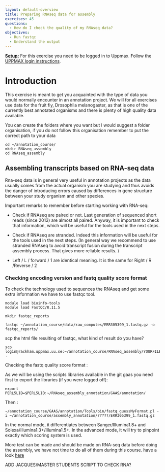 ```yaml
---
layout: default-overview
title: Preparing RNAseq data for assembly
exercises: 45
questions:
  - How do I check the quality of my RNAseq data?
objectives:
  - Run fastqc
  - Understand the output
---
```


<u>**Setup:**</u> For this exercise you need to be logged in to Uppmax. Follow the [UPPMAX login instructions](uppmax_login).

# Introduction

This exercise is meant to get you acquainted with the type of data you would normally encounter in an annotation project. We will for all exercises use data for the fruit fly, Drosophila melanogaster, as that is one of the currently best annotated organisms and there is plenty of high quality data available.

You can create the folders where you want but I would suggest a folder organisation, if you do not follow this organisation remember to put the correct path to your data

```
cd ~/annotation_course/
mkdir RNAseq_assembly
cd RNAseq_assembly

```

## Assembling transcripts based on RNA-seq data

Rna-seq data is in general very useful in annotation projects as the data usually comes from the actual organism you are studying and thus avoids the danger of introducing errors caused by differences in gene structure between your study organism and other species.

Important remarks to remember before starting working with RNA-seq:

- Check if RNAseq are paired or not. Last generation of sequenced short reads (since 2013) are almost all paired. Anyway, it is important to check that information, which will be useful for the tools used in the next steps.

- Check if RNAseq are stranded. Indeed this information will be useful for the tools used in the next steps. (In general way we recommend to use stranded RNAseq to avoid transcript fusion during the transcript assembly process. That gives more reliable results. )

- Left / L / forward / 1 are identical meaning. It is the same for Right / R /Reverse / 2


### Checking encoding version and fastq quality score format

To check the technology used to sequences the RNAseq and get some extra information we have to use fastqc tool.

```
module load bioinfo-tools
module load FastQC/0.11.5

mkdir fastqc_reports

fastqc ~/annotation_course/data/raw_computes/ERR305399_1.fastq.gz -o fastqc_reports/
```
scp the html file resulting of fastqc, what kind of result do you have?

```
scp login@rackham.uppmax.uu.se:~/annotation_course/RNAseq_assembly/YOURFILE .
```
Checking the fastq quality score format :

As we will be using the scripts libraries available in the git gaas you need first to export the libraries (if you were logged off):

```
export PERL5LIB=$PERL5LIB:~/RNAseq_assembly_annotation/GAAS/annotation/
```
Then :
```
~/annotation_course/GAAS/annotation/Tools/bin/fastq_guessMyFormat.pl -i ~/annotation_course/assembly_annotation/?????/ERR305399_1.fastq.gz

```

In the normal mode, it differentiates between Sanger/Illumina1.8+ and Solexa/Illumina1.3+/Illumina1.5+.
In the advanced mode, it will try to pinpoint exactly which scoring system is used.

More test can be made and should be made on RNA-seq data before doing the assembly, we have not time to do all of them during this course. have a look [here](https://en.wikipedia.org/wiki/List_of_RNA-Seq_bioinformatics_tools)

ADD JACQUES/MASTER STUDENTS SCRIPT TO CHECK RNA?

